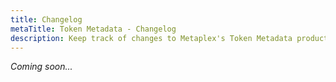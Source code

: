 ```yaml
---
title: Changelog
metaTitle: Token Metadata - Changelog
description: Keep track of changes to Metaplex's Token Metadata product.
---
```


_Coming soon..._

